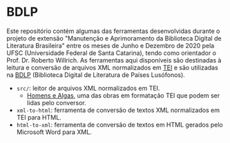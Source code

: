 # BDLP

Este repositório contém algumas das ferramentas desenvolvidas durante o projeto de extensão "Manutenção e Aprimoramento da Biblioteca Digital de Literatura Brasileira" entre os meses de Junho e Dezembro de 2020 pela UFSC (Universidade Federal de Santa Catarina), tendo como orientador o Prof. Dr. Roberto Willrich. As ferramentas aqui disponíveis são destinadas à leitura e conversão de arquivos XML normalizados em [TEI](https://tei-c.org/) e são utilizadas na [BDLP](https://www.literaturabrasileira.ufsc.br/?locale=pt) (Biblioteca Digital de Literatura de Países Lusófonos).

  + `src/`: leitor de arquivos XML normalizados em TEI. 
    - [Homens e Algas](https://www.literaturabrasileira.ufsc.br/documentos/?action=download&id=130253), uma das obras em formatação TEI que podem ser lidas pelo conversor.
  + `xml-to-html`: ferramenta de conversão de textos XML normalizados em TEI para HTML.
  + `html-to-xml`: ferramenta de conversão de textos em HTML gerados pelo Microsoft Word para XML.
